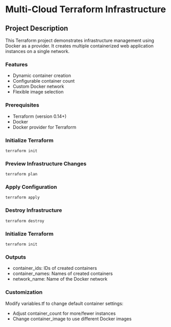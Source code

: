 # Multi-Cloud Terraform Infrastructure

## Project Description

This Terraform project demonstrates infrastructure management using Docker as a provider. It creates multiple containerized web application instances on a single network.

### Features

- Dynamic container creation
- Configurable container count
- Custom Docker network
- Flexible image selection

### Prerequisites

- Terraform (version 0.14+)
- Docker
- Docker provider for Terraform

### Initialize Terraform

```
terraform init

```

### Preview Infrastructure Changes

```
terraform plan

```

### Apply Configuration

```
terraform apply

```

### Destroy Infrastructure

```
terraform destroy

```

### Initialize Terraform

```
terraform init

```


### Outputs

- container_ids: IDs of created containers
- container_names: Names of created containers
- network_name: Name of the Docker network

### Customization

Modify variables.tf to change default container settings:

- Adjust container_count for more/fewer instances
- Change container_image to use different Docker images

